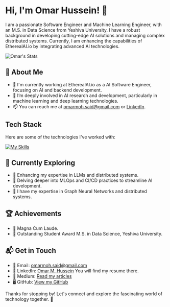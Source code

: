 # Hi, I'm Omar Hussein! 👋

I am a passionate Software Engineer and Machine Learning Engineer, with an M.S. in Data Science from Yeshiva University. I have a robust background in developing cutting-edge AI solutions and managing complex distributed systems. Currently, I am enhancing the capabilities of EtherealAI.io by integrating advanced AI technologies.

![Omar's Stats](https://github-readme-stats.vercel.app/api?username=OMS1996&theme=vue-dark&show_icons=true&hide_border=true&count_private=true)

## 🚀 About Me

- 🔭 I'm currently working at EtherealAI.io as a AI Software Engineer, focusing on AI and backend development.
- 🌱 I’m deeply involved in AI research and development, particularly in machine learning and deep learning technologies.
- 📫 You can reach me at [omarmoh.said@gmail.com](mailto:omarmoh.said@gmail.com) or [LinkedIn](https://www.linkedin.com/in/omar-m-hussein).

## Tech Stack

Here are some of the technologies I've worked with:

[![My Skills](https://skillicons.dev/icons?i=python,js,react,django,pytorch,fastapi,flask,sql,postgres,neo4j,aws,docker,git,github,huggingface)](https://skillicons.dev)


## 🌱 Currently Exploring

- 🚀 Enhancing my expertise in LLMs and distributed systems.
- 🧠 Delving deeper into MLOps and CI/CD practices to streamline AI development.
- 🚀 I have my expertise in Graph Neural Networks and distributed systems.

## 🏆 Achievements

- 🌟 Magna Cum Laude.
- 🌟 Outstanding Student Award M.S. in Data Science, Yeshiva University.

## 📬 Get in Touch

- 📨 Email: [omarmoh.said@gmail.com](mailto:omarmoh.said@gmail.com)
- 💼 LinkedIn: [Omar M. Hussein](https://www.linkedin.com/in/omar-m-hussein) You will find my resume there.
- 📝 Medium: [Read my articles](https://medium.com/@omarmoh.said)
- 🖥 GitHub: [View my GitHub](https://github.com/OMS1996)

Thanks for stopping by! Let's connect and explore the fascinating world of technology together. 🚀

